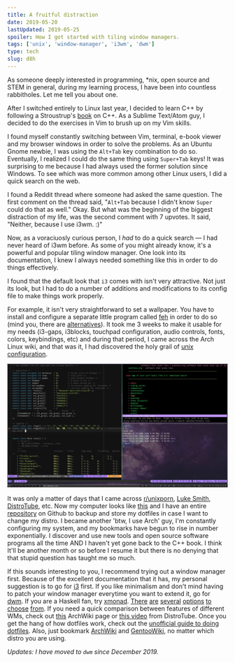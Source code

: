 ```yaml
---
title: A fruitful distraction
date: 2019-05-20
lastUpdated: 2019-05-25
spoiler: How I got started with tiling window managers.
tags: ['unix', 'window-manager', 'i3wm', 'dwm']
type: tech
slug: d8h
---
```


As someone deeply interested in programming, \*nix, open source and STEM in general, during my learning process, I have been into countless rabbitholes. Let me tell you about one.

After I switched entirely to Linux last year, I decided to learn C++ by following a Stroustrup's [book](https://www.stroustrup.com/programming.html) on C++. As a Sublime Text/Atom guy, I decided to do the exercises in Vim to brush up on my Vim skills.

I found myself constantly switching between Vim, terminal, e-book viewer and my browser windows in order to solve the problems. As an Ubuntu Gnome newbie, I was using the `Alt+Tab` key combination to do so. Eventually, I realized I could do the same thing using `Super+Tab` keys! It was surprising to me because I had always used the former solution since Windows. To see which was more common among other Linux users, I did a quick search on the web.

I found a Reddit thread where someone had asked the same question. The first comment on the thread said, "`Alt+Tab` because I didn't know `Super` could do that as well." Okay. But what was the beginning of the biggest distraction of my life, was the second comment with 7 upvotes. It said, "Neither, because I use i3wm. :)"

Now, as a voraciuosly curious person, I _had_ to do a quick search — I had never heard of i3wm before. As some of you might already know, it's a powerful and popular tiling window manager. One look into its documentation, I knew I always needed something like this in order to do things effectively.

I found that the default look that `i3` comes with isn't very attractive. Not just its look, but I had to do a number of additions and modifications to its config file to make things work properly.

For example, it isn't very straightforward to set a wallpaper. You have to install and configure a separate little program called [feh](https://wiki.archlinux.org/index.php/Feh) in order to do so (mind you, there are [alternatives](https://wiki.archlinux.org/index.php/Nitrogen)). It took me 3 weeks to make it usable for my needs (i3-gaps, i3blocks, touchpad configuration, audio controls, fonts, colors, keybindings, etc) and during that period, I came across the Arch Linux wiki, and that was it, I had discovered the holy grail of [unix configuration](https://www.reddit.com/r/unixporn/wiki/themeing/dictionary#wiki_rice).

![screenshot](./screenshot-2.png)

It was only a matter of days that I came across [r/unixporn](https://reddit.com/r/unixporn), [Luke Smith](https://www.youtube.com/channel/UC2eYFnH61tmytImy1mTYvhA), [DistroTube](https://www.youtube.com/channel/UCVls1GmFKf6WlTraIb_IaJg), etc. Now my computer looks like [this](https://github.com/rsapkf/dotfiles) and I have an entire [repository](https://github.com/rsapkf/config) on Github to backup and store my dotfiles in case I want to change my distro. I became another 'btw, I use Arch' guy, I'm constantly configuring my system, and my bookmarks have begun to rise in number exponentially. I discover and use new tools and open source software programs all the time AND I haven't yet gone back to the C++ book. I think It'll be another month or so before I resume it but there is no denying that that stupid question has taught me so much.

If this sounds interesting to you, I recommend trying out a window manager first. Because of the excellent documentation that it has, my personal suggestion is to go for [i3](https://i3wm.org) first. If you like minimalism and don't mind having to patch your window manager everytime you want to extend it, go for [dwm](https://dwm.suckless.org). If you are a Haskell fan, try [xmonad](https://github.com/xmonad/xmonad). [There](https://github.com/Airblader/i3) [are](https://github.com/baskerville/bspwm) [several](http://www.qtile.org/) [options](https://awesomewm.org/) [to](http://www.herbstluftwm.org/) [choose](http://openbox.org/) [from](https://www.youtube.com/playlist?list=PL5--8gKSku17lbSBHPduj4qG97qxJe0UM). If you need a quick comparison between features of different WMs, check out [this](https://wiki.archlinux.org/index.php/Window_manager#List_of_window_managers) ArchWiki page or [this video](https://www.youtube.com/watch?v=Obzf9ppODJU) from DistroTube. Once you get the hang of how dotfiles work, check out the [unofficial guide to doing dotfiles](https://dotfiles.github.io/). Also, just bookmark [ArchWiki](https://wiki.archlinux.org) and [GentooWiki](https://wiki.gentoo.org/wiki/Main_Page), no matter which distro you are using.

_Updates: I have moved to `dwm` since December 2019._
